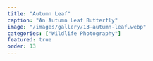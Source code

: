 ```yaml
---
title: "Autumn Leaf"
caption: "An Autumn Leaf Butterfly"
image: "/images/gallery/13-autumn-leaf.webp"
categories: ["Wildlife Photography"]
featured: true
order: 13
---
```

